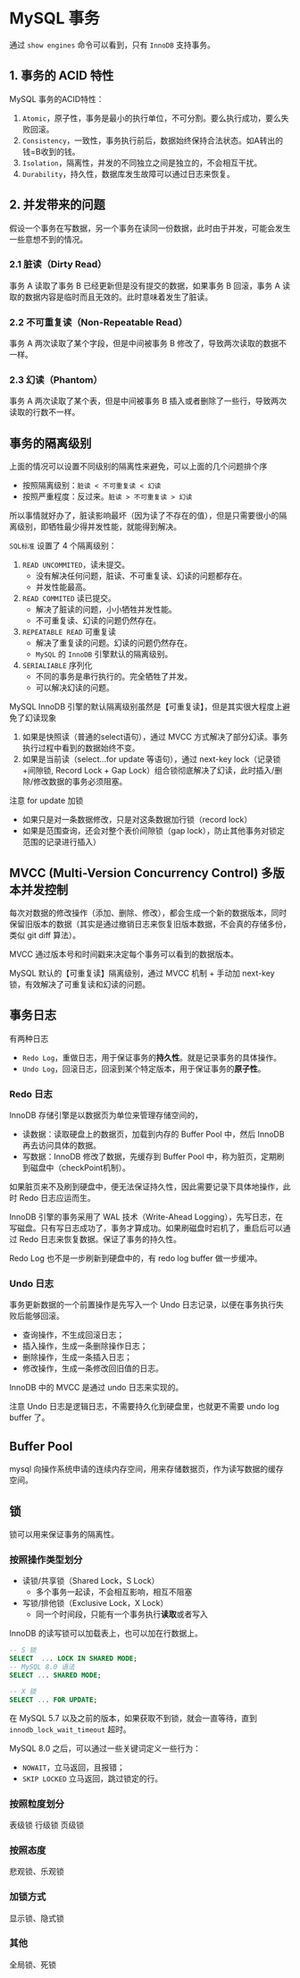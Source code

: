 # MySQL 事务

通过 `show engines` 命令可以看到，只有 `InnoDB` 支持事务。

## 1. 事务的 ACID 特性

MySQL 事务的ACID特性：
1. `Atomic`，原子性，事务是最小的执行单位，不可分割。要么执行成功，要么失败回滚。
2. `Consistency`，一致性，事务执行前后，数据始终保持合法状态。如A转出的钱=B收到的钱。
3. `Isolation`，隔离性，并发的不同独立之间是独立的，不会相互干扰。
4. `Durability`，持久性，数据库发生故障可以通过日志来恢复。

## 2. 并发带来的问题

假设一个事务在写数据，另一个事务在读同一份数据，此时由于并发，可能会发生一些意想不到的情况。

### 2.1 脏读（Dirty Read）
事务 A 读取了事务 B 已经更新但是没有提交的数据，如果事务 B 回滚，事务 A 读取的数据内容是临时而且无效的。此时意味着发生了脏读。

### 2.2 不可重复读（Non-Repeatable Read）
事务 A 两次读取了某个字段，但是中间被事务 B 修改了，导致两次读取的数据不一样。

### 2.3 幻读（Phantom）
事务 A 两次读取了某个表，但是中间被事务 B 插入或者删除了一些行，导致两次读取的行数不一样。

## 事务的隔离级别

上面的情况可以设置不同级别的隔离性来避免，可以上面的几个问题排个序
- 按照隔离级别：`脏读 < 不可重复读 < 幻读`
- 按照严重程度：反过来。`脏读 > 不可重复读 > 幻读`

所以事情就好办了，脏读影响最坏（因为读了不存在的值），但是只需要很小的隔离级别，即牺牲最少得并发性能，就能得到解决。

`SQL标准` 设置了 4 个隔离级别：
1. `READ UNCOMMITED`，读未提交。
    - 没有解决任何问题，脏读、不可重复读、幻读的问题都存在。
    - 并发性能最高。
2. `READ COMMITED` 读已提交。
    - 解决了脏读的问题，小小牺牲并发性能。
    - 不可重复读、幻读的问题仍然存在。
3. `REPEATABLE READ` 可重复读
    - 解决了重复读的问题。幻读的问题仍然存在。
    - `MySQL` 的 `InnoDB` 引擎默认的隔离级别。
4. `SERIALIABLE` 序列化
    - 不同的事务是串行执行的。完全牺牲了并发。
    - 可以解决幻读的问题。

MySQL InnoDB 引擎的默认隔离级别虽然是【可重复读】，但是其实很大程度上避免了幻读现象
1. 如果是快照读（普通的select语句），通过 MVCC 方式解决了部分幻读。事务执行过程中看到的数据始终不变。
2. 如果是当前读（select...for update 等语句），通过 next-key lock（记录锁+间隙锁, Record Lock + Gap Lock）组合锁彻底解决了幻读，此时插入/删除/修改数据的事务必须阻塞。

注意 for update 加锁
- 如果只是对一条数据修改，只是对这条数据加行锁（record lock）
- 如果是范围查询，还会对整个表价间隙锁（gap lock），防止其他事务对锁定范围的记录进行插入）

## MVCC (Multi-Version Concurrency Control) 多版本并发控制
每次对数据的修改操作（添加、删除、修改），都会生成一个新的数据版本，同时保留旧版本的数据（其实是通过撤销日志来恢复旧版本数据，不会真的存储多份，类似 git diff 算法）。

MVCC 通过版本号和时间戳来决定每个事务可以看到的数据版本。

MySQL 默认的【可重复读】隔离级别，通过 MVCC 机制 + 手动加 next-key 锁，有效解决了可重复读和幻读的问题。

## 事务日志

有两种日志
- `Redo Log`，重做日志，用于保证事务的**持久性**。就是记录事务的具体操作。
- `Undo Log`，回滚日志，回滚到某个特定版本，用于保证事务的**原子性**。

### Redo 日志

InnoDB 存储引擎是以数据页为单位来管理存储空间的，
- 读数据：读取硬盘上的数据页，加载到内存的 Buffer Pool 中，然后 InnoDB 再去访问具体的数据。
- 写数据：InnoDB 修改了数据，先缓存到 Buffer Pool 中，称为脏页，定期刷到磁盘中（checkPoint机制）。

如果脏页来不及刷到硬盘中，便无法保证持久性，因此需要记录下具体地操作，此时 Redo 日志应运而生。

InnoDB 引擎的事务采用了 WAL 技术（Write-Ahead Logging），先写日志，在写磁盘。只有写日志成功了，事务才算成功。如果刷磁盘时宕机了，重启后可以通过 Redo 日志来恢复数据。保证了事务的持久性。

Redo Log 也不是一步刷新到硬盘中的，有 redo log buffer 做一步缓冲。

### Undo 日志
事务更新数据的一个前置操作是先写入一个 Undo 日志记录，以便在事务执行失败后能够回滚。
- 查询操作，不生成回滚日志；
- 插入操作，生成一条删除操作日志；
- 删除操作，生成一条插入日志；
- 修改操作，生成一条修改回旧值的日志。

InnoDB 中的 MVCC 是通过 undo 日志来实现的。

注意 Undo 日志是逻辑日志，不需要持久化到硬盘里，也就更不需要 undo log buffer 了。

## Buffer Pool

mysql 向操作系统申请的连续内存空间，用来存储数据页，作为读写数据的缓存空间。

## 锁
锁可以用来保证事务的隔离性。

### 按照操作类型划分
- 读锁/共享锁（Shared Lock，S Lock）
    - 多个事务一起读，不会相互影响，相互不阻塞
- 写锁/排他锁（Exclusive Lock，X Lock）
    - 同一个时间段，只能有一个事务执行**读取**或者写入

InnoDB 的读写锁可以加载表上，也可以加在行数据上。

```sql
-- S 锁
SELECT  ... LOCK IN SHARED MODE;
-- MySQL 8.0 语法
SELECT ... SHARED MODE;

-- X 锁
SELECT ... FOR UPDATE;
```

在 MySQL 5.7 以及之前的版本，如果获取不到锁，就会一直等待，直到 `innodb_lock_wait_timeout` 超时。

MySQL 8.0 之后，可以通过一些关键词定义一些行为：
- `NOWAIT`，立马返回，且报错；
- `SKIP LOCKED` 立马返回，跳过锁定的行。


### 按照粒度划分
表级锁
行级锁
页级锁

### 按照态度
悲观锁、乐观锁

### 加锁方式
显示锁、隐式锁

### 其他
全局锁、死锁
